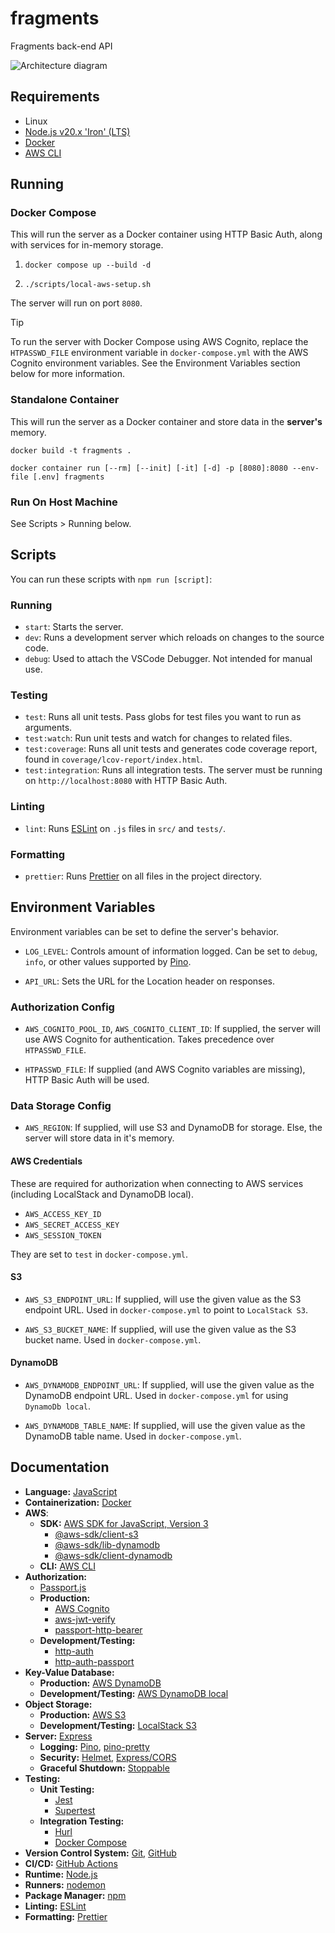 # fragments

Fragments back-end API

![Architecture diagram](/fragments-architecture-diagram.avif)

## Requirements

- Linux
- [Node.js v20.x 'Iron' (LTS)](https://nodejs.org/en)
- [Docker](https://www.docker.com/)
- [AWS CLI](https://aws.amazon.com/cli/)

## Running

### Docker Compose

This will run the server as a Docker container using HTTP Basic Auth, along with services for in-memory storage.

1. `docker compose up --build -d`

2. `./scripts/local-aws-setup.sh`

The server will run on port `8080`.

> [!TIP]
> To run the server with Docker Compose using AWS Cognito, replace the `HTPASSWD_FILE` environment variable in `docker-compose.yml` with the AWS Cognito environment variables. See the Environment Variables section below for more information.

### Standalone Container

This will run the server as a Docker container and store data in the **server's** memory.

`docker build -t fragments .`

`docker container run [--rm] [--init] [-it] [-d] -p [8080]:8080 --env-file [.env] fragments`

### Run On Host Machine

See Scripts > Running below.

## Scripts

You can run these scripts with `npm run [script]`:

### Running

- `start`: Starts the server.
- `dev`: Runs a development server which reloads on changes to the source code.
- `debug`: Used to attach the VSCode Debugger. Not intended for manual use.

### Testing

- `test`: Runs all unit tests. Pass globs for test files you want to run as arguments.
- `test:watch`: Run unit tests and watch for changes to related files.
- `test:coverage`: Runs all unit tests and generates code coverage report, found in `coverage/lcov-report/index.html`.
- `test:integration`: Runs all integration tests. The server must be running on `http://localhost:8080` with HTTP Basic Auth.

### Linting

- `lint`: Runs [ESLint](https://eslint.org/) on `.js` files in `src/` and `tests/`.

### Formatting

- `prettier`: Runs [Prettier](https://prettier.io/) on all files in the project directory.

## Environment Variables

Environment variables can be set to define the server's behavior.

- `LOG_LEVEL`: Controls amount of information logged. Can be set to `debug`, `info`, or other values supported by [Pino](https://getpino.io/#/docs/api).

- `API_URL`: Sets the URL for the Location header on responses.

### Authorization Config

- `AWS_COGNITO_POOL_ID`, `AWS_COGNITO_CLIENT_ID`: If supplied, the server will use AWS Cognito for authentication. Takes precedence over `HTPASSWD_FILE`.

- `HTPASSWD_FILE`: If supplied (and AWS Cognito variables are missing), HTTP Basic Auth will be used.

### Data Storage Config

- `AWS_REGION`: If supplied, will use S3 and DynamoDB for storage. Else, the server will store data in it's memory.

#### AWS Credentials

These are required for authorization when connecting to AWS services (including LocalStack and DynamoDB local).

- `AWS_ACCESS_KEY_ID`
- `AWS_SECRET_ACCESS_KEY`
- `AWS_SESSION_TOKEN`

They are set to `test` in `docker-compose.yml`.

#### S3

- `AWS_S3_ENDPOINT_URL`: If supplied, will use the given value as the S3 endpoint URL. Used in `docker-compose.yml` to point to `LocalStack S3`.

- `AWS_S3_BUCKET_NAME`: If supplied, will use the given value as the S3 bucket name. Used in `docker-compose.yml`.

#### DynamoDB

- `AWS_DYNAMODB_ENDPOINT_URL`: If supplied, will use the given value as the DynamoDB endpoint URL. Used in `docker-compose.yml` for using `DynamoDb local`.

- `AWS_DYNAMODB_TABLE_NAME`: If supplied, will use the given value as the DynamoDB table name. Used in `docker-compose.yml`.

## Documentation

- **Language:** [JavaScript](https://developer.mozilla.org/en-US/docs/Web/JavaScript)
- **Containerization:** [Docker](https://docs.docker.com/reference/)
- **AWS**:
  - **SDK:** [AWS SDK for JavaScript, Version 3](https://docs.aws.amazon.com/sdk-for-javascript/)
    - [@aws-sdk/client-s3](https://docs.aws.amazon.com/AWSJavaScriptSDK/v3/latest/Package/-aws-sdk-client-s3/)
    - [@aws-sdk/lib-dynamodb](https://docs.aws.amazon.com/AWSJavaScriptSDK/v3/latest/Package/-aws-sdk-lib-dynamodb/)
    - [@aws-sdk/client-dynamodb](https://docs.aws.amazon.com/AWSJavaScriptSDK/v3/latest/Package/-aws-sdk-client-dynamodb/)
  - **CLI:** [AWS CLI](https://aws.amazon.com/cli/)
- **Authorization:**
  - [Passport.js](https://www.passportjs.org/)
  - **Production:**
    - [AWS Cognito](https://aws.amazon.com/cognito/)
    - [aws-jwt-verify](https://github.com/awslabs/aws-jwt-verify)
    - [passport-http-bearer](https://www.passportjs.org/packages/passport-http-bearer/)
  - **Development/Testing:**
    - [http-auth](https://www.npmjs.com/package/http-auth)
    - [http-auth-passport](https://www.npmjs.com/package/http-auth-passport)
- **Key-Value Database:**
  - **Production:** [AWS DynamoDB](https://aws.amazon.com/dynamodb/)
  - **Development/Testing:** [AWS DynamoDB local](https://docs.aws.amazon.com/amazondynamodb/latest/developerguide/DynamoDBLocal.html)
- **Object Storage:**
  - **Production:** [AWS S3](https://aws.amazon.com/s3/)
  - **Development/Testing:** [LocalStack S3](https://docs.localstack.cloud/user-guide/aws/s3/)
- **Server:** [Express](https://expressjs.com/en/4x/api.html)
  - **Logging:** [Pino](https://getpino.io/#/docs/api), [pino-pretty](https://github.com/pinojs/pino-pretty)
  - **Security:** [Helmet](https://helmetjs.github.io/), [Express/CORS](https://github.com/expressjs/cors#readme)
  - **Graceful Shutdown:** [Stoppable](https://github.com/hunterloftis/stoppable#readme)
- **Testing:**
  - **Unit Testing:**
    - [Jest](https://jestjs.io/)
    - [Supertest](https://github.com/ladjs/supertest#readme)
  - **Integration Testing:**
    - [Hurl](https://hurl.dev/)
    - [Docker Compose](https://docs.docker.com/compose/)
- **Version Control System:** [Git](https://git-scm.com/doc), [GitHub](https://docs.github.com/)
- **CI/CD:** [GitHub Actions](https://docs.github.com/en/actions)
- **Runtime:** [Node.js](https://nodejs.org/docs/latest-v20.x/api/)
- **Runners:** [nodemon](https://github.com/remy/nodemon#readme)
- **Package Manager:** [npm](https://docs.npmjs.com/)
- **Linting:** [ESLint](https://eslint.org/docs/v9.x/)
- **Formatting:** [Prettier](https://prettier.io/docs/en/)
